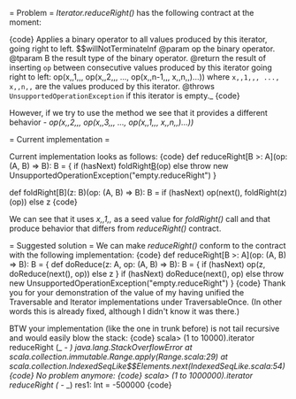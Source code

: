 = Problem =
_Iterator.reduceRight()_ has the following contract at the moment:

{code}
Applies a binary operator to all values produced by this iterator, going right to left.
$$willNotTerminateInf
@param  op    the binary operator.
@tparam  B    the result type of the binary operator.
@return  the result of inserting `op` between consecutive values produced by this iterator
         going right to left:
           op(x,,1,,, op(x,,2,,, ..., op(x,,n-1,,, x,,n,,)...))
         where `x,,1,,, ..., x,,n,,` are the values produced by this iterator.
@throws `UnsupportedOperationException` if this iterator is empty._
{code}

However, if we try to use the method we see that it provides a different behavior - _op(x,,2,,, op(x,,3,,, ..., op(x,,1,,, x,,n,,)...))_

= Current implementation =

Current implementation looks as follows:
{code}
  def reduceRight[B >: A](op: (A, B) => B): B = {
    if (hasNext) foldRight[B](next())(op)
    else throw new UnsupportedOperationException("empty.reduceRight")
  }

  def foldRight[B](z: B)(op: (A, B) => B): B =
    if (hasNext) op(next(), foldRight(z)(op)) else z
{code}

We can see that it uses _x,,1,,_ as a seed value for _foldRight()_ call and that produce behavior that differs from _reduceRight()_ contract.

= Suggested solution =
We can make _reduceRight()_ conform to the contract with the following implementation:
{code}
    def reduceRight[B >: A](op: (A, B) => B): B = {
      def doReduce(z: A, op: (A, B) => B): B = {
        if (hasNext) op(z, doReduce(next(), op))
        else z
      }
      if (hasNext) doReduce(next(), op)
      else throw new UnsupportedOperationException("empty.reduceRight")
    }
{code}
Thank you for your demonstration of the value of my having unified the Traversable and Iterator implementations under TraversableOnce.  (In other words this is already fixed, although I didn't know it was there.)

BTW your implementation (like the one in trunk before) is not tail recursive and would easily blow the stack:
{code}
scala> (1 to 10000).iterator reduceRight (_ - _)
java.lang.StackOverflowError
	at scala.collection.immutable.Range.apply(Range.scala:29)
	at scala.collection.IndexedSeqLike$$Elements.next(IndexedSeqLike.scala:54)
{code}
No problem anymore:
{code}
scala> (1 to 1000000).iterator reduceRight (_ - _)
res1: Int = -500000
{code}
